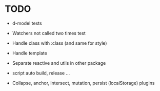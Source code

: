 # TODO

- d-model tests
- Watchers not called two times test
- Handle class with :class (and same for style)
- Handle template

- Separate reactive and utils in other package
- script auto build, release ...

- Collapse, anchor, intersect, mutation, persist (localStorage) plugins
